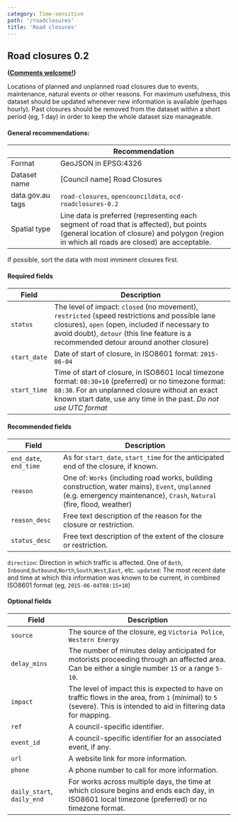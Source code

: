 ```yaml
---
category: Time-sensitive
path: '/roadclosures'
title: 'Road closures'
---
```

## Road closures 0.2

**([Comments welcome!](https://github.com/okfnau/open-council-data/issues))**

Locations of planned and unplanned road closures due to events, maintenance, natural events or other reasons. For maximum usefulness, this dataset should be updated whenever new information is available (perhaps hourly). Past closures should be removed from the dataset within a short period (eg, 1 day) in order to keep the whole dataset size manageable.

#### General recommendations:

&nbsp;| Recommendation
------|------------
Format| GeoJSON in EPSG:4326
Dataset name| [Council name] Road Closures
data.gov.au tags| `road-closures`, `opencouncildata`, `ocd-roadclosures-0.2`
Spatial type|Line data is preferred (representing each segment of road that is affected), but points (general location of closure) and polygon (region in which all roads are closed) are acceptable.

If possible, sort the data with most imminent closures first.



#### Required fields

Field | Description
------|------------
`status`| The level of impact: `closed` (no movement), `restricted` (speed restrictions and possible lane closures), `open` (open, included if necessary to avoid doubt), `detour` (this line feature is a recommended detour around another closure)
`start_date`| Date of start of closure, in ISO8601 format: `2015-06-04`
`start_time`| Time of start of closure, in ISO8601 local timezone format: `08:30+10` (preferred) or no timezone format: `08:30`. For an unplanned closure without an exact known start date, use any time in the past. *Do not use UTC format*

#### Recommended fields

Field | Description
------|------------
`end_date`, `end_time` | As for `start_date`, `start_time` for the anticipated end of the closure, if known.
`reason`| One of: `Works` (including road works, building construction, water mains), `Event`, `Unplanned` (e.g. emergency maintenance), `Crash`, `Natural` (fire, flood, weather)
`reason_desc`|Free text description of the reason for the closure or restriction.
`status_desc`|Free text description of the extent of the closure or restriction.
`direction`: Direction in which traffic is affected. One of `Both`, `Inbound`,`Outbound`,`North`,`South`,`West`,`East`, etc.
`updated`: The most recent date and time at which this information was known to be current, in combined ISO8601 format (eg, `2015-06-04T08:15+10`)

#### Optional fields

Field | Description
------|------------
`source`|The source of the closure, eg `Victoria Police`, `Western Energy`
`delay_mins`|The number of minutes delay anticipated for motorists proceeding through an affected area. Can be either a single number `15` or a range `5-10`.
`impact`|The level of impact this is expected to have on traffic flows in the area, from `1` (minimal) to `5` (severe). This is intended to aid in filtering data for mapping.
`ref`| A council-specific identifier.
`event_id`| A council-specific identifier for an associated event, if any.
`url`|A website link for more information.
`phone`|A phone number to call for more information.
`daily_start`, `daily_end`|For works across multiple days, the time at which closure begins and ends each day, in ISO8601 local timezone (preferred) or no timezone format.